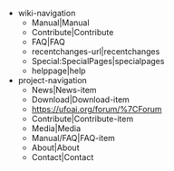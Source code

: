 - wiki-navigation
  - Manual\|Manual
  - Contribute\|Contribute
  - FAQ\|FAQ
  - recentchanges-url\|recentchanges
  - Special:SpecialPages\|specialpages
  - helppage\|help
- project-navigation
  - News\|News-item
  - Download\|Download-item
  - <https://ufoai.org/forum/%7CForum>
  - Contribute\|Contribute-item
  - Media\|Media
  - Manual/FAQ\|FAQ-item
  - About\|About
  - Contact\|Contact